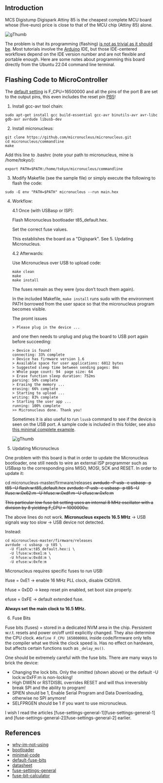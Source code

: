 ## Introduction

MCS Digistump Digispark Attiny 85 is the cheapest complete MCU board whose (five-euro) price is close to that of the MCU chip (Attiny 85) alone.

![gThumb](attiny85-dostojevskij.jpg "Digispark ATtiny85")

The problem is that its programming (flashing) [is not as trivial as it should be][why-im-not-using]. Most tutorials involve the [Arduino][bootloader] IDE, 
but those IDE-centered workflows depend on the IDE version number and are not flexible and portable enough. Here are some notes about programming this board directly from the Ubuntu 22.04 command line terminal.

## Flashing Code to MicroController

The [default setting][default-fuse-bits] is F_CPU=16500000 and all the pins of the port B are set to the output pins, this even includes the reset pin [PB5][datasheet]!

1. Install gcc-avr tool chain:

```console
sudo apt-get install gcc build-essential gcc-avr binutils-avr avr-libc gdb-avr avrdude libusb-dev
```

2. Install micronucleus:

```console
git clone https://github.com/micronucleus/micronucleus.git
cd micronucleus/commandline
make
```

Add this line to .bashrc (note your path to micronucleus, mine is /home/tokyo/):

```console
export PATH=$PATH:/home/tokyo/micronucleus/commandline
```

3. Modify Makefile (see the sample file) or simply execute the following to flash the code:

```console
sudo -E env "PATH=$PATH" micronucleus --run main.hex
```

4. Workflow:

    4.1 Once (with USBasp or ISP):

    Flash Micronucleus bootloader t85_default.hex.

    Set the correct fuse values.
    
    This establishes the board as a "Digispark". See 5. Updating Micronucleus.

    4.2 Afterwards:

    Use Micronucleus over USB to upload code:
    
    ```console
    make clean
    make
    make install
    ```

    The fuses remain as they were (you don’t touch them again).

    In the included Makefile, ```make install``` runs sudo with the environment PATH borrowed from the user space 
    so that the micronucleus program becomes visible.

    The promt issues

    ```console
    > Please plug in the device ...
    ```

    and one then needs to unplug and plug the board to USB port again before succeeding:

    ```console 
    > Device is found!
    connecting: 33% complete
    > Device has firmware version 1.6
    > Available space for user applications: 6012 bytes
    > Suggested sleep time between sending pages: 8ms
    > Whole page count: 94  page size: 64
    > Erase function sleep duration: 752ms
    parsing: 50% complete
    > Erasing the memory ...
    erasing: 66% complete
    > Starting to upload ...
    writing: 83% complete
    > Starting the user app ...
    running: 100% complete
    >> Micronucleus done. Thank you!
    ```

    Sometimes it is also useful to run ```lsusb``` command to see if the device is seen on the USB port. 
    A sample code is included in this folder, see also [this minimal complete example][minimal-code].

    ![gThumb](attiny85-blinking.jpg "Digispark ATtiny85")

5. Updating Micronucleus

One problem with this board is that in order to update the Micronucleus bootloader, one still needs to wire an external ISP programmer such as USBasp to the corresponding pins MISO, MOSI, SCK and RESET. In order to update it:

cd micronucleus-master/firmware/releases
~~avrdude -P usb -c usbasp -p t85 -U flash:w:t85_default.hex~~
~~avrdude -P usb -c usbasp -p t85 -U lfuse:w:0x62:m -U hfuse:w:0xdf:m -U efuse:w:0xfe:m~~

~~This particular low fuse bit setting uses an internal 8 MHz oscillator with a division by 8 yielding F_CPU = 1000000u.~~

The above lines do not work. **Micronucleus expects 16.5 MHz** → USB signals way too slow → USB device not detected. 

Instead:

```console
cd micronucleus-master/firmware/releases
avrdude -c usbasp -p t85 \
  -U flash:w:t85_default.hex:i \
  -U lfuse:w:0xe1:m \
  -U hfuse:w:0xdd:m \
  -U efuse:w:0xfe:m
```

Micronucleus requires specific fuses to run USB:

lfuse = 0xE1 → enable 16 MHz PLL clock, disable CKDIV8.

hfuse = 0xDD → keep reset pin enabled, set boot size properly.

efuse = 0xFE → default extended fuse.

**Always set the main clock to 16.5 MHz.**

6. Fuse Bits 

Fuse bits (fuses) = stored in a dedicated NVM area in the chip. Persistent w.r.t. resets and power on/off until explicitly changed. They also determine the CPU clock. `#define F_CPU 16500000UL` inside code/firmware only tells the compiler what we think the clock speed is. Has no effect on hardware, but affects certain functions such as `_delay_ms()`.

One should be extremely careful with the fuse bits. There are many ways to brick the device:
- Changing the lock bits. Only the omitted (shown above) or the default -U lock:w:0xFF:m is non-locking!
- High DWEN or RSTDISBL overrides RESET and will thus irreversibly break SPI and the ability to program!
- SPIEN should be 1, Enable Serial Program and Data Downloading, otherwise no SPI anymore!
- SELFPRGEN should be 1 if you want to use micronucleus.

I wish I read the articles [fuse-settings-general-1][fuse-settings-general-1] and [fuse-settings-general-2][fuse-settings-general-2] earlier.

## References

- [why-im-not-using]
- [bootloader]
- [minimal-code]
- [default-fuse-bits]
- [datasheet]
- [fuse-settings-general]
- [fuse-bit-calculator]

[why-im-not-using]: https://blog.mousetech.com/why-im-not-using-digisparks-attiny85-in-almost-everything/

[bootloader]: https://www.youtube.com/watch?v=RlscDz5JCcI

[minimal-code]: https://github.com/nabilbendafi/Digispark

[default-fuse-bits]: https://github.com/micronucleus/micronucleus/blob/master/firmware/configuration/t85_default/Makefile.inc

[datasheet]: https://ww1.microchip.com/downloads/en/DeviceDoc/Atmel-2586-AVR-8-bit-Microcontroller-ATtiny25-ATtiny45-ATtiny85_Datasheet.pdf

[fuse-settings-general]: http://www.martyncurrey.com/arduino-atmega-328p-fuse-settings/

[fuse-bit-calculator]: http://eleccelerator.com/fusecalc/fusecalc.php?chip=attiny85
